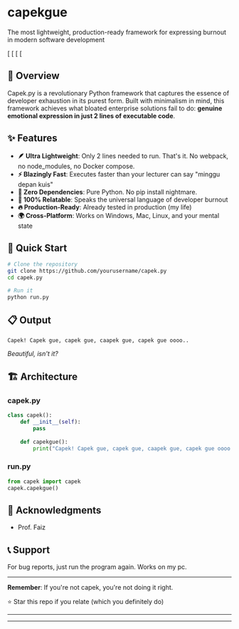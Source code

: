 # capekgue
The most lightweight, production-ready framework for expressing burnout in modern software development

[
[
[
[

## 🌟 Overview

Capek.py is a revolutionary Python framework that captures the essence of developer exhaustion in its purest form. Built with minimalism in mind, this framework achieves what bloated enterprise solutions fail to do: **genuine emotional expression in just 2 lines of executable code**.

## ✨ Features

- **🪶 Ultra Lightweight**: Only 2 lines needed to run. That's it. No webpack, no node_modules, no Docker compose.
- **⚡ Blazingly Fast**: Executes faster than your lecturer can say "minggu depan kuis"
- **🎯 Zero Dependencies**: Pure Python. No pip install nightmare.
- **💯 100% Relatable**: Speaks the universal language of developer burnout
- **🔥 Production-Ready**: Already tested in production (my life)
- **🌍 Cross-Platform**: Works on Windows, Mac, Linux, and your mental state

## 🚀 Quick Start

```bash
# Clone the repository
git clone https://github.com/yourusername/capek.py
cd capek.py

# Run it
python run.py
```

## 📋 Output

```
Capek! Capek gue, capek gue, caapek gue, capek gue oooo..
```

*Beautiful, isn't it?*

## 🏗️ Architecture

### capek.py
```python
class capek():
    def __init__(self):
        pass
    
    def capekgue():
        print("Capek! Capek gue, capek gue, caapek gue, capek gue oooo..")
```

### run.py
```python
from capek import capek
capek.capekgue()
```

## 🙏 Acknowledgments

- Prof. Faiz

## 📞 Support

For bug reports, just run the program again. Works on my pc.

***

**Remember**: If you're not capek, you're not doing it right. 

⭐ Star this repo if you relate (which you definitely do)

***

***
